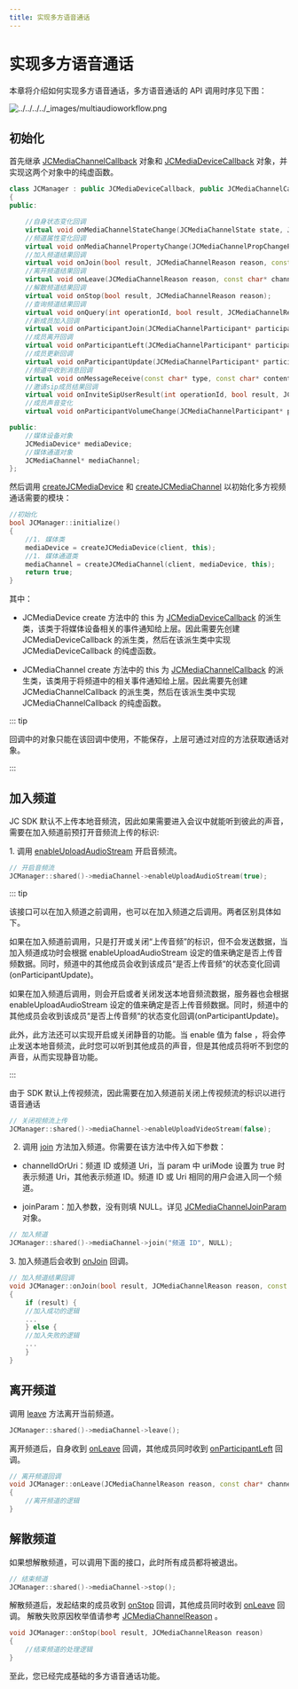 ```yaml
---
title: 实现多方语音通话
---
```

# 实现多方语音通话

本章将介绍如何实现多方语音通话，多方语音通话的 API 调用时序见下图：

![../../../../\_images/multiaudioworkflow.png](../../../../_images/multiaudioworkflow.png)

## 初始化

首先继承
[JCMediaChannelCallback](/portal/reference/V2.1/windows/C++/html/class_j_c_media_channel_callback.html)
对象和
[JCMediaDeviceCallback](/portal/reference/V2.1/windows/C++/html/class_j_c_media_device_callback.html)
对象，并实现这两个对象中的纯虚函数。

``````cpp
class JCManager : public JCMediaDeviceCallback, public JCMediaChannelCallback
{
public:

    //自身状态变化回调
    virtual void onMediaChannelStateChange(JCMediaChannelState state, JCMediaChannelState oldState);
    //频道属性变化回调
    virtual void onMediaChannelPropertyChange(JCMediaChannelPropChangeParam propChangeParam);
    //加入频道结果回调
    virtual void onJoin(bool result, JCMediaChannelReason reason, const char* channelId);
    //离开频道结果回调
    virtual void onLeave(JCMediaChannelReason reason, const char* channelId);
    //解散频道结果回调
    virtual void onStop(bool result, JCMediaChannelReason reason);
    //查询频道结果回调
    virtual void onQuery(int operationId, bool result, JCMediaChannelReason reason, JCMediaChannelQueryInfo* queryInfo);
    //新成员加入回调
    virtual void onParticipantJoin(JCMediaChannelParticipant* participant);
    //成员离开回调
    virtual void onParticipantLeft(JCMediaChannelParticipant* participant);
    //成员更新回调
    virtual void onParticipantUpdate(JCMediaChannelParticipant* participant, JCMediaChannelParticipant::ChangeParam changeParam);
    //频道中收到消息回调
    virtual void onMessageReceive(const char* type, const char* content, const char* fromUserId);
    //邀请sip成员结果回调
    virtual void onInviteSipUserResult(int operationId, bool result, JCMediaChannelReason reason);
    //成员声音变化
    virtual void onParticipantVolumeChange(JCMediaChannelParticipant* participant);

public:
    //媒体设备对象
    JCMediaDevice* mediaDevice;
    //媒体通道对象
    JCMediaChannel* mediaChannel;
};
``````

然后调用
[createJCMediaDevice](/portal/reference/V2.1/windows/C++/html/_j_c_media_device_8h.html#a96a10766264f3c12af531b70cb9c9749)
和
[createJCMediaChannel](/portal/reference/V2.1/windows/C++/html/_j_c_media_channel_8h.html#acaca886fc345f798056ff2b9c2ee11ac)
以初始化多方视频通话需要的模块：

``````cpp
//初始化
bool JCManager::initialize()
{
    //1. 媒体类
    mediaDevice = createJCMediaDevice(client, this);
    //1. 媒体通道类
    mediaChannel = createJCMediaChannel(client, mediaDevice, this);
    return true;
}
``````

其中：

- JCMediaDevice create 方法中的 this 为
    [JCMediaDeviceCallback](/portal/reference/V2.1/windows/C++/html/class_j_c_media_device_callback.html)
    的派生类，该类于将媒体设备相关的事件通知给上层。因此需要先创建 JCMediaDeviceCallback
    的派生类，然后在该派生类中实现 JCMediaDeviceCallback
    的纯虚函数。

- JCMediaChannel create 方法中的 this 为
    [JCMediaChannelCallback](/portal/reference/V2.1/windows/C++/html/class_j_c_media_channel_callback.html)
    的派生类，该类用于将频道中的相关事件通知给上层。因此需要先创建 JCMediaChannelCallback
    的派生类，然后在该派生类中实现 JCMediaChannelCallback
    的纯虚函数。

::: tip

回调中的对象只能在该回调中使用，不能保存，上层可通过对应的方法获取通话对象。

:::

## 加入频道

JC SDK 默认不上传本地音频流，因此如果需要进入会议中就能听到彼此的声音，需要在加入频道前预打开音频流上传的标识:

1\. 调用
[enableUploadAudioStream](/portal/reference/V2.1/windows/C++/html/class_j_c_media_channel.html#a2b08d87b38fe2fd7a394e2786241cc4c)
开启音频流。

``````cpp
// 开启音频流
JCManager::shared()->mediaChannel->enableUploadAudioStream(true);
``````

::: tip

该接口可以在加入频道之前调用，也可以在加入频道之后调用。两者区别具体如下。

如果在加入频道前调用，只是打开或关闭“上传音频”的标识，但不会发送数据，当加入频道成功时会根据 enableUploadAudioStream
设定的值来确定是否上传音频数据。同时，频道中的其他成员会收到该成员“是否上传音频“的状态变化回调(onParticipantUpdate)。

如果在加入频道后调用，则会开启或者关闭发送本地音频流数据，服务器也会根据 enableUploadAudioStream
设定的值来确定是否上传音频数据。同时，频道中的其他成员会收到该成员“是否上传音频“的状态变化回调(onParticipantUpdate)。

此外，此方法还可以实现开启或关闭静音的功能。当 enable 值为 false
，将会停止发送本地音频流，此时您可以听到其他成员的声音，但是其他成员将听不到您的声音，从而实现静音功能。

:::

由于 SDK 默认上传视频流，因此需要在加入频道前关闭上传视频流的标识以进行语音通话

``````cpp
// 关闭视频流上传
JCManager::shared()->mediaChannel->enableUploadVideoStream(false);
``````

2. 调用
    [join](/portal/reference/V2.1/windows/C++/html/class_j_c_media_channel.html#acfdb1da52955cf8b01d95527eb28890b)
    方法加入频道。你需要在该方法中传入如下参数：

<!-- end list -->

- channelIdOrUri：频道 ID 或频道 Uri，当 param 中 uriMode 设置为 true 时表示频道
    Uri，其他表示频道 ID。频道 ID 或 Uri 相同的用户会进入同一个频道。

- joinParam：加入参数，没有则填 NULL。详见
    [JCMediaChannelJoinParam](/portal/reference/V2.1/windows/C++/html/class_j_c_media_channel_join_param.html)
    对象。

``````cpp
// 加入频道
JCManager::shared()->mediaChannel->join("频道 ID", NULL);
``````

3\. 加入频道后会收到
[onJoin](/portal/reference/V2.1/windows/C++/html/class_j_c_media_channel_callback.html#a430bd78b28e189ee3c9564ddb7db213d)
回调。

``````cpp
// 加入频道结果回调
void JCManager::onJoin(bool result, JCMediaChannelReason reason, const char* channelId)
{
    if (result) {
    //加入成功的逻辑
    ...
    } else {
    //加入失败的逻辑
    ...
    }
}
``````

## 离开频道

调用
[leave](/portal/reference/V2.1/windows/C++/html/class_j_c_media_channel.html#a93c19137044fec1568f73f1f6dbfee84)
方法离开当前频道。

``````cpp
JCManager::shared()->mediaChannel->leave();
``````

离开频道后，自身收到
[onLeave](/portal/reference/V2.1/windows/C++/html/class_j_c_media_channel_callback.html#a18bc4fae89f0d56fb849075f1603ac71)
回调，其他成员同时收到
[onParticipantLeft](/portal/reference/V2.1/windows/C++/html/class_j_c_media_channel_callback.html#a5888058878f3aaa382b3ede94228a6e8)
回调。

``````cpp
// 离开频道回调
void JCManager::onLeave(JCMediaChannelReason reason, const char* channelId);
{
    //离开频道的逻辑
}
``````

## 解散频道

如果想解散频道，可以调用下面的接口，此时所有成员都将被退出。

``````cpp
// 结束频道
JCManager::shared()->mediaChannel->stop();
``````

解散频道后，发起结束的成员收到
[onStop](/portal/reference/V2.1/windows/C++/html/class_j_c_media_channel_callback.html#a61a1d5a81563d34f80e70541a114a74a)
回调，其他成员同时收到
[onLeave](/portal/reference/V2.1/windows/C++/html/class_j_c_media_channel_callback.html#a18bc4fae89f0d56fb849075f1603ac71)
回调。 解散失败原因枚举值请参考
[JCMediaChannelReason](/portal/reference/V2.1/windows/C++/html/_j_c_media_channel_constants_8h.html#a24a2154e4bb2db63c75b31cd2b021fc3)
。

``````cpp
void JCManager::onStop(bool result, JCMediaChannelReason reason)
{
    //结束频道的处理逻辑
}
``````

至此，您已经完成基础的多方语音通话功能。
